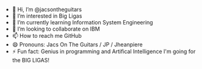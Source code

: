 - 👋 Hi, I’m @jacsontheguitars
- 👀 I’m interested in Big Ligas
- 🌱 I’m currently learning Information System Engineering
- 💞️ I’m looking to collaborate on IBM
- 📫 How to reach me GitHub
- 😄 Pronouns: Jacs On The Guitars / JP / Jheanpiere
- ⚡ Fun fact: Genius in programming and Artifical Intelligence
  I'm going for the BIG LIGAS!

<!---
jacsontheguitars/jacsontheguitars is a ✨ special ✨ repository because its `README.md` (this file) appears on your GitHub profile.
You can click the Preview link to take a look at your changes.
--->

